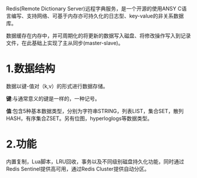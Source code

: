 
Redis(Remote Dictionary Server)远程字典服务，是一个开源的使用ANSY C语言编写、支持网络、可基于内存亦可持久化的日志型、key-value的非关系数据库。

数据缓存在内存中，并可周期化的将更新的数据写入磁盘、将修改操作写入到记录文件，在此基础上实现了主从同步(master-slave)。

# 1.数据结构

数据以键-值对（k,v）的形式进行数据存储。

**键**:与通常意义的键是一样的，一种记号。

**值**:包含5种基本数据类型，分别为字符串STRING，列表LIST，集合SET，散列HASH，有序集合ZSET。另有位图，hyperloglogs等数据类型。

# 2.功能

内置复制，Lua脚本，LRU回收，事务以及不同级别磁盘持久化功能，同时通过Redis Sentinel提供高可用，通过Redis Cluster提供自动分区。
